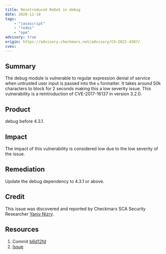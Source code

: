 ```yaml
---
title: Reintroduced ReDoS in debug
date: 2020-11-18
tags:
	- "javascript"
	- "redos"
	- "npm"
advisory: true
origin: https://advisory.checkmarx.net/advisory/CX-2021-4307/
cves:
---
```

## Summary
The debug module is vulnerable to regular expression denial of service when untrusted user input is passed into the `o` formatter. It takes around 50k characters to block for 2 seconds making this a low severity issue. This vulnerability is a reintroduction of CVE-2017-16137 in version 3.2.0.

## Product
debug before 4.3.1.

## Impact
The impact of this vulnerability is considered low due to the low severity of the issue.

## Remediation
Update the debug dependency to 4.3.1 or above.

## Credit
This issue was discovered and reported by Checkmarx SCA Security Researcher [Yaniv Nizry](https://www.twitter.com/ynizry).

## Resources
1. Commit [b6d12fd](https://github.com/visionmedia/debug/commit/b6d12fdbc63b483e5c969da33ea6adc09946b5ac)
2. [Issue](https://github.com/visionmedia/debug/issues/797)
